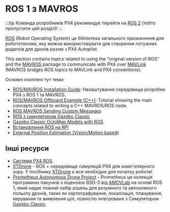 # ROS 1 з MAVROS

:::tip
Команда розробників PX4 рекомендує перейти на [ROS 2](../ros/ros2.md) (тобто пропустити цей розділ)!
:::

[ROS](../ros/README.md) (Robot Operating System) це бібліотека загального призначення для робототехніки, яку можна використовувати для створення потужних додатків для дронів разом з PX4 Autopilot.

This section contains topics related to using the "original version of ROS" and the [MAVROS](../ros/mavros_installation.md) package to communicate with PX4 over [MAVLink](../middleware/mavlink.md) (MAVROS bridges ROS topics to MAVLink and PX4 conventions).

Основні охоплені тут теми:
- [ROS/MAVROS Installation Guide](../ros/mavros_installation.md): Налаштування середовища розробки PX4 з ROS 1 та MAVROS.
- [ROS/MAVROS Offboard Example (C++)](../ros/mavros_offboard_cpp.md): Tutorial showing the main concepts related to writing a C++ MAVROS/ROS node.
- [ROS MAVROS Sending Custom Messages](../ros/mavros_custom_messages.md)
- [ROS з симулятором Gazebo Classic](../simulation/ros_interface.md)
- [Gazebo Classic OctoMap Models with ROS](../sim_gazebo_classic/octomap.md)
- [Встановлення ROS на RPI](../ros/raspberrypi_installation.md)
- [External Position Estimation (Vision/Motion based)](../ros/external_position_estimation.md)


## Інші ресурси

- [Системи PX4 ROS](../ros/README.md#ros-setups).
- [XTDrone](https://github.com/robin-shaun/XTDrone/blob/master/README.en.md) - ROS + середовище симуляцій PX4 для комп'ютерного зору. У посібнику [XTDrone](https://www.yuque.com/xtdrone/manual_en) є все необхідне для початку роботи!
- [Prometheus Autonomous Drone Project](https://github.com/amov-lab/Prometheus/blob/master/README_EN.md) - Prometheus це колекція програмних пакунків з ліцензією BSD-3 від [AMOVLab](https://github.com/amov-lab) на основі ROS 1, який надає повний набір рішень для розумного та автономного польоту дронів, таких як картографування, локалізація, планування, керування та виявлення цілі, повністю інтегроване з Симулятором [Gazebo Classic](../sim_gazebo_classic/README.md)
